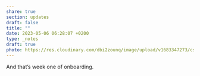 ```yaml
---
share: true
section: updates
draft: false
title: ""
date: 2023-05-06 06:28:07 +0200
type: _notes
draft: true
photo: https://res.cloudinary.com/dbi2zounq/image/upload/v1683347273/cs3wgvmv6cq70xahsywm.jpg
---
```


And that’s week one of onboarding.
